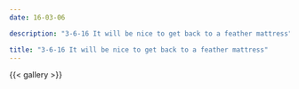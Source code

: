 ```yaml
---
date: 16-03-06

description: "3-6-16 It will be nice to get back to a feather mattress"

title: "3-6-16 It will be nice to get back to a feather mattress"
---
```


{{< gallery >}}
